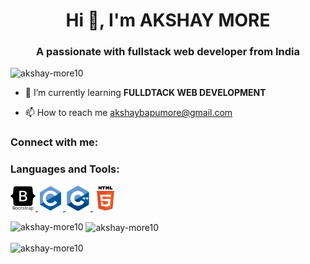 <h1 align="center">Hi 👋, I'm AKSHAY MORE</h1>
<h3 align="center">A passionate with fullstack web developer from India</h3>

<p align="left"> <img src="https://komarev.com/ghpvc/?username=akshay-more10&label=Profile%20views&color=0e75b6&style=flat" alt="akshay-more10" /> </p>

- 🌱 I’m currently learning **FULLDTACK WEB DEVELOPMENT**

- 📫 How to reach me akshaybapumore@gmail.com

<h3 align="left">Connect with me:</h3>
<p align="left">
</p>

<h3 align="left">Languages and Tools:</h3>
<p align="left"> <a href="https://getbootstrap.com" target="_blank" rel="noreferrer"> <img src="https://raw.githubusercontent.com/devicons/devicon/master/icons/bootstrap/bootstrap-plain-wordmark.svg" alt="bootstrap" width="40" height="40"/> </a> <a href="https://www.cprogramming.com/" target="_blank" rel="noreferrer"> <img src="https://raw.githubusercontent.com/devicons/devicon/master/icons/c/c-original.svg" alt="c" width="40" height="40"/> </a> <a href="https://www.w3schools.com/cpp/" target="_blank" rel="noreferrer"> <img src="https://raw.githubusercontent.com/devicons/devicon/master/icons/cplusplus/cplusplus-original.svg" alt="cplusplus" width="40" height="40"/> </a> <a href="https://www.w3.org/html/" target="_blank" rel="noreferrer"> <img src="https://raw.githubusercontent.com/devicons/devicon/master/icons/html5/html5-original-wordmark.svg" alt="html5" width="40" height="40"/> </a> </p>

<p><img align="left" src="https://github-readme-stats.vercel.app/api/top-langs?username=akshay-more10&show_icons=true&locale=en&layout=compact" alt="akshay-more10" /></p>

<p>&nbsp;<img align="center" src="https://github-readme-stats.vercel.app/api?username=akshay-more10&show_icons=true&locale=en" alt="akshay-more10" /></p>

<p><img align="center" src="https://github-readme-streak-stats.herokuapp.com/?user=akshay-more10&" alt="akshay-more10" /></p>
